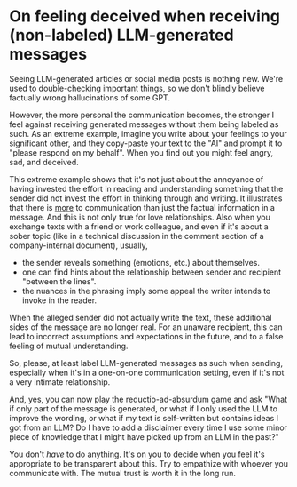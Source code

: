 # On feeling deceived when receiving (non-labeled) LLM-generated messages

Seeing LLM-generated articles or social media posts is nothing new. We're used to double-checking important things, so we don't blindly believe factually wrong hallucinations of some GPT.

However, the more personal the communication becomes, the stronger I feel against receiving generated messages without them being labeled as such. As an extreme example, imagine you write about your feelings to your significant other, and they copy-paste your text to the "AI" and prompt it to "please respond on my behalf". When you find out you might feel angry, sad, and deceived.

This extreme example shows that it's not just about the annoyance of having invested the effort in reading and understanding something that the sender did not invest the effort in thinking through and writing. It illustrates that there is [more](https://en.wikipedia.org/wiki/Four-sides_model) to communication than just the factual information in a message. And this is not only true for love relationships. Also when you exchange texts with a friend or work colleague, and even if it's about a sober topic (like in a technical discussion in the comment section of a company-internal document), usually,
- the sender reveals something (emotions, etc.) about themselves.
- one can find hints about the relationship between sender and recipient "between the lines".
- the nuances in the phrasing imply some appeal the writer intends to invoke in the reader.

When the alleged sender did not actually write the text, these additional sides of the message are no longer real. For an unaware recipient, this can lead to incorrect assumptions and expectations in the future, and to a false feeling of mutual understanding.

So, please, at least label LLM-generated messages as such when sending, especially when it's in a one-on-one communication setting, even if it's not a very intimate relationship.

And, yes, you can now play the reductio-ad-absurdum game and ask "What if only part of the message is generated, or what if I only used the LLM to improve the wording, or what if my text is self-written but contains ideas I got from an LLM? Do I have to add a disclaimer every time I use some minor piece of knowledge that I might have picked up from an LLM in the past?"

You don't *have* to do anything. It's on you to decide when you feel it's appropriate to be transparent about this. Try to empathize with whoever you communicate with. The mutual trust is worth it in the long run.
